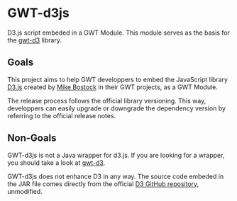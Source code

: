 GWT-d3js
========

D3.js script embeded in a GWT Module. This module serves as the basis for the [gwt-d3](https://github.com/gwtd3/gwt-d3) library.

Goals
-----

This project aims to help GWT developpers to embed the JavaScript library [D3.js](http://d3js.org/) created by [Mike Bostock](http://bost.ocks.org/mike/) in their GWT projects, as a GWT Module.

The release process follows the official library versioning. This way, developpers can easily upgrade or downgrade the dependency version by referring to the official release notes.

Non-Goals
---------

GWT-d3js is not a Java wrapper for d3.js. If you are looking for a wrapper, you should take a look at [gwt-d3](https://github.com/gwtd3/gwt-d3).

GWT-d3js does not enhance D3 in any way. The source code embeded in the JAR file comes directly from the official [D3 GitHub repository](https://github.com/mbostock/d3), unmodified.

